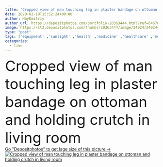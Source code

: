```yaml
---
title: 'Cropped view of man touching leg in plaster bandage on ottoman and holding crutch in living room'
date: 2020-02-10T15:52:24+00:00
author: HayDmitriy
author_url: https://depositphotos.com/portfolio-20363444.html?ref=64678756
image: https://st3.depositphotos.com/thumbs/20363444/image/34024/340244484/api_thumb_450.jpg?forcejpeg=true
type: "post"
tags: ['equipment' ,'sunlight' ,'health' ,'medicine' ,'healthcare' ,'medical' ,'man' ,'home' ,'hold' ,'touch' ,'indoors' ,'barefoot' ,'sofa' ,'daylight' ,'gypsum' ,'couch' ,'ottoman' ,'fracture' ,'trauma' ,'accident' ,'injury' ,'injured' ,'partial' ,'Cropped' ,'orthopedic' ,'crutch' ,'side view' ,'one person' ,'Living Room' ,'broken leg' ,'plaster bandage' ]
categories: 
  - live
---
```

<div aling="center">
            <font size="60"> Cropped view of man touching leg in plaster bandage on ottoman and holding crutch in living room</font>   
</div>
<div>
    <a href='https://st3.depositphotos.com/thumbs/20363444/image/34024/340244484/api_thumb_450.jpg?forcejpeg=true?ref=64678756' target=_blank > Go "Depositphotos" to get lage size of this picture ->
        <img href='https://st3.depositphotos.com/thumbs/20363444/image/34024/340244484/api_thumb_450.jpg?forcejpeg=true?ref=64678756' src='https://st3.depositphotos.com/20363444/34024/i/950/depositphotos_340244484-stock-photo-cropped-view-man-touching-leg.jpg?forcejpeg=true' alt='Cropped view of man touching leg in plaster bandage on ottoman and holding crutch in living room' >
    </a>
</div>
